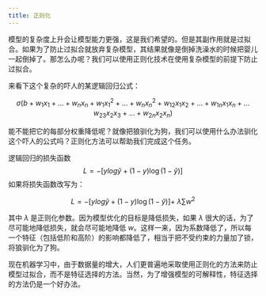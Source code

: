 ```yaml
---
title: 正则化
---
```


模型的复杂度上升会让模型能力更强，这是我们希望的。但是其副作用就是过拟合。如果为了防止过拟合就放弃复杂模型，其结果就像是倒掉洗澡水的时候把婴儿一起倒掉了。那怎么办呢？我们可以使用正则化技术在使用复杂模型的前提下防止过拟合。






来看下这个复杂的吓人的某逻辑回归公式：

$$
\sigma\left(b+w_1x_1+\ldots+w_nx_n+w_1{x_1}^2+\ldots+w_n{x_n}^2+w_{12}x_1x_2+\ldots+w_{1n}{x_1x}_n+\ldots w_{23}x_2x_3+\ldots+w_{2n}{x_2x}_n\right)
$$

能不能把它的每部分权重降低呢？就像把狼驯化为狗，我们可以使用什么办法驯化这个吓人的公式吗？正则化方法可以帮助我们完成这个任务。

逻辑回归的损失函数 
$$
L=-[ylog\hat{y}+(1-y)\log(1-\hat{y})]
$$
如果将损失函数改写为：

$$
L=-\left[ylog\hat{y}+\left(1-y\right)\log{\left(1-\hat{y}\right)}\right]+\ \lambda\sum w^2
$$

其中 $\lambda$ 是正则化参数。因为模型优化的目标是降低损失，如果 $\lambda$ 很大的话，为了尽可能地降低损失，就会尽可能地降低 $w$。这样一来，因为系数降低了，所以每一个特征（包括低阶和高阶）的影响都降低了，相当于把不受约束的力量加了锁，将狼驯化为了狗。

现在机器学习中，由于数据量的增大，人们更普遍地采取使用正则化的方法来防止模型过拟合，而不是特征选择的方法。当然，为了增强模型的可解释性，特征选择的方法仍是一个好办法。
